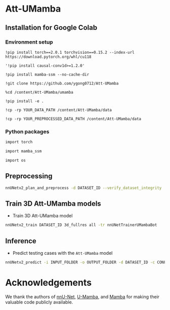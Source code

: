 # Att-UMamba
 
## Installation for Google Colab

### Environment setup
`!pip install torch==2.0.1 torchvision==0.15.2 --index-url https://download.pytorch.org/whl/cu118`

`'!pip install causal-conv1d>=1.2.0'`

`!pip install mamba-ssm --no-cache-dir`

`!git clone https://github.com/ygong0712/Att-UMamba`

`%cd /content/Att-UMamba/umamba`

`!pip install -e .`




`!cp -rp YOUR_DATA_PATH /content/Att-UMamba/data`

`!cp -rp YOUR_PREPROCESSED_DATA_PATH /content/Att-UMamba/data`




### Python packages

```bash
import torch

import mamba_ssm

import os
```

## Preprocessing

```bash
nnUNetv2_plan_and_preprocess -d DATASET_ID --verify_dataset_integrity
```


## Train 3D Att-UMamba models

- Train 3D Att-UMamba model

```bash
nnUNetv2_train DATASET_ID 3d_fullres all -tr nnUNetTrainerUMambaBot
```



## Inference

- Predict testing cases with the `Att-UMamba` model

```bash
nnUNetv2_predict -i INPUT_FOLDER -o OUTPUT_FOLDER -d DATASET_ID -c CONFIGURATION -f all -tr nnUNetTrainerUMambaBot --disable_tta
```


# Acknowledgements

We thank the authors of [nnU-Net](https://github.com/MIC-DKFZ/nnUNet), [U-Mamba](https://github.com/bowang-lab/U-Mamba), and [Mamba](https://github.com/state-spaces/mamba) for making their valuable code publicly available.
